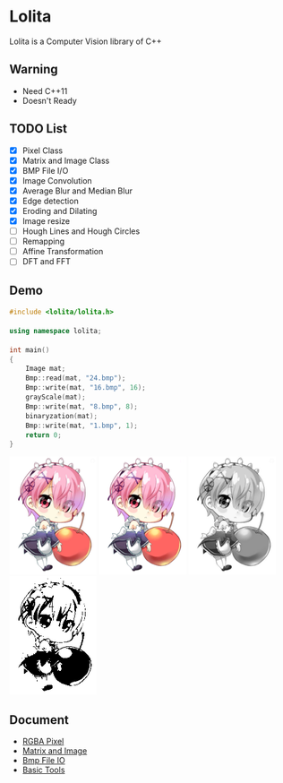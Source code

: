 # Lolita
Lolita is a Computer Vision library of C++

## Warning
* Need C++11
* Doesn't Ready

## TODO List
 - [x] Pixel Class
 - [x] Matrix and Image Class
 - [x] BMP File I/O
 - [x] Image Convolution
 - [x] Average Blur and Median Blur
 - [x] Edge detection
 - [x] Eroding and Dilating
 - [x] Image resize
 - [ ] Hough Lines and Hough Circles
 - [ ] Remapping
 - [ ] Affine Transformation
 - [ ] DFT and FFT

## Demo
```C++
#include <lolita/lolita.h>

using namespace lolita;

int main()
{
	Image mat;
	Bmp::read(mat, "24.bmp");
	Bmp::write(mat, "16.bmp", 16);
	grayScale(mat);
	Bmp::write(mat, "8.bmp", 8);
	binaryzation(mat);
	Bmp::write(mat, "1.bmp", 1);
	return 0;
}
```

![24](doc/res/24.bmp)
![16](doc/res/16.bmp)
![8](doc/res/8.bmp)
![1](doc/res/1.bmp)


## Document
* [RGBA Pixel](doc/Pixel.md)
* [Matrix and Image](doc/Mat.md)  
* [Bmp File IO](doc/Bmp.md)  
* [Basic Tools](doc/Tools.md)
